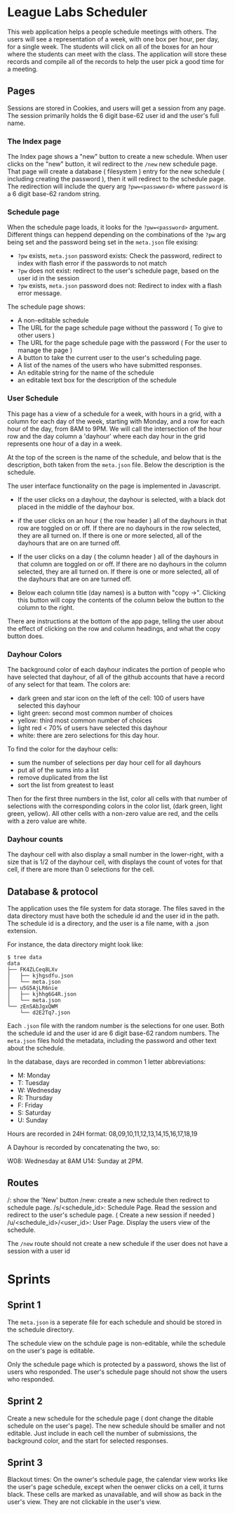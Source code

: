 # League Labs Scheduler

This web application helps a people schedule meetings with others. The users
will see a representation of a week, with one box per hour, per day, for a
single week. The students will click on all of the boxes for an hour where the
students can meet with the class. The application will store these records  and
compile all of the records to help the user pick a good time for a meeting. 

## Pages

Sessions are stored in Cookies, and users will get a session from any page. The
session primarily holds the 6 digit base-62 user id and the user's full name. 

### The Index page

The Index page shows a "new"  button to create a new schedule. When user clicks
on the "new" button, it wil redirect to the `/new` new schedule page. That page
will create a database ( filesystem ) entry for the new schedule ( including
creating the password ), then it will redirect to the schedule page.  The
redirection will include the query arg `?pw=<passwword>` where `password` is a 6
digit base-62 random string. 

### Schedule page

When the schedule page loads, it looks for the `?pw=<password>` argument.
Different things can heppend depending on the combinations of the `?pw` arg
being set and the password being set in the `meta.json` file exising:

* `?pw` exists, `meta.json` password exists: Check the password, redirect to
  index with flash error if the passwords to not match
* `?pw` does not exist: redirect to the user's schedule page, based on the user
  id in the session 
* `?pw` exists, `meta.json` password does not: Redirect to index with a flash
  error message. 

The schedule page shows:

* A non-editable schedule
* The URL for the page schedule page without the password ( To give to other
  users ) 
* The URL for the page schedule page with the password ( For the user to manage
  the page ) 
* A button to take the current user to the user's scheduling page. 
* A list of the names of the users who have submitted responses. 
* An editable string for the name of the schedule
* an editable text box for the description of the schedule

### User Schedule

This page has a view of a schedule for a week, with hours in a grid,  with a
column for each day of the week, starting with Monday, and a row for each hour
of the day, from 8AM to 9PM. We will call the intersection of the hour row and
the day column a 'dayhour' where each day hour in the grid represents one hour
of a day in a week. 

At the top of the screen is the name of the schedule, and below that is the
description, both taken from the `meta.json` file. Below the description is the
schedule. 

The user interface functionality on the page is implemented in Javascript.

- If the user clicks on a dayhour, the dayhour is selected, with a black dot
placed in the middle of the dayhour box.

- if the user clicks on an hour ( the row header ) all of the dayhours in that
row are toggled on or off. If there are no dayhours in the row selected, they
are all turned on. If there is one or more selected, all of the dayhours that
are on are turned off. 

- If the user clicks on a day ( the column header ) all of the dayhours in that
column are toggled on or off. If there are no dayhours in the column selected, they
are all turned on. If there is one or more selected, all of the dayhours that
are on are turned off. 

- Below each column title (day names) is a button with "copy ->". Clicking this
button will copy the contents of the column below the button to the column to
the right. 

There are instructions at the bottom of the app page, telling the user about the
effect of clicking on the row and column headings, and what the copy button does. 

### Dayhour Colors

The background color of each dayhour indicates the portion of people who have
selected that dayhour, of all of the github accounts that have a record of any
select for that team.  The colors are: 

- dark green and star icon on the left of the cell: 100 of users have selected this dayhour
- light green: second most common number of choices
- yellow: third most common number of choices
- light red < 70% of users have selected this dayhour
- white: there are zero selections for this day hour. 

To find the color for the dayhour cells:

- sum the number of selections per day hour cell for all dayhours
- put all of the sums into a list
- remove duplicated from the list
- sort the list from greatest to least

Then for the first three numbers in the list, color all cells with that
number of selections with the corresponding colors in the color list, 
(dark green, light green, yellow). All other cells with a non-zero value are red, 
and the cells with a zero value are white. 

### Dayhour counts

The dayhour cell with also display a small number in the lower-right, with a
size that is 1/2 of the dayhour cell, with displays the count of votes for that
cell, if there are more than 0 selections for the cell. 

## Database & protocol

The application uses the file system for data storage. The files saved in the
data directory must have both the schedule id and the user id in the path. The
schedule id is a directory, and the user is a file name, with a .json extension.

For instance, the data directory might look like:

```
$ tree data 
data
├── FK4ZLCeq8LXv
│   ├── kjhgsdfu.json
│   └── meta.json
├── u5G5AjLR6nie
│   ├── kjhhg6G4R.json
│   └── meta.json
└── zEnSAbJgxQWM
    └── d2E2Tq7.json
```

Each `.json` file with the random number is the selections for one user. Both
the schedule id and the user id are 6 digit base-62 random numbers. The
`meta.json` files hold the metadata, including the password and other text about
the schedule.

In the database, days are recorded in common 1 letter abbreviations: 

* M: Monday
* T: Tuesday
* W: Wednesday
* R: Thursday
* F: Friday
* S: Saturday
* U: Sunday

Hours are recorded in 24H format: 08,09,10,11,12,13,14,15,16,17,18,19

A Dayhour is recorded by concatenating the two, so:

W08: Wednesday at 8AM
U14: Sunday at 2PM. 

## Routes

/: show the 'New' button
/new: create a new schedule then redirect to schedule page. 
/s/<schedule_id>: Schedule Page. Read the session and redirect to the user's schedule page. ( Create a new session if needed )
/u/<schedule_id>/<user_id>: User Page. Display the users view of the schedule. 

The `/new` route should not create a new schedule if the user does not have a
session with a user id 


# Sprints

## Sprint 1

The `meta.json` is a seperate file for each schedule and should be stored in the
schedule directory. 

The schedule view on the schdule page is non-editable, while the schedule on the
user's page is editable. 

Only the schedule page which is protected by a password, shows the list of users
who responded. The  user's schedule page should not show the users who responded. 

## Sprint 2

Create a new schedule for the schedule page ( dont change the ditable schedule
on the user's page). The new schedule should be smaller and not editable. Just
include in each cell the number of submissions, the background color, and the
start for selected responses. 

## Sprint 3

Blackout times: On the owner's schedule page, the calendar view works like the
user's page schedule, except when the oenwer clicks on a cell, it turns black.
These cells are marked as unavailable, and will show as back in the user's view.
They are not clickable in the user's view. 